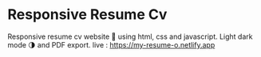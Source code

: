 # Responsive Resume Cv
Responsive resume cv website 📄 using html, css and javascript. Light dark mode 🌗 and PDF export.
live : https://my-resume-o.netlify.app
